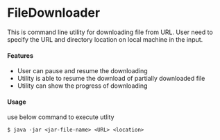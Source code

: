 # FileDownloader

This is command line utility for downloading file from URL. User need to specify the URL and directory location on local machine in the input.

#### Features
  - User can pause and resume the downloading
  - Utility is able to resume the download of partially downloaded file
  - Utility can show the progress of downloading
  
#### Usage
use below command to execute utlity
```
$ java -jar <jar-file-name> <URL> <location>
```



